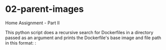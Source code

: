 # 02-parent-images
Home Assignment - Part II

This python script does a recursive search for Dockerfiles in a directory passed as an argument and prints the Dockerfile's base image and file path in this format: 
<FILE PATH>: <BASEIMAGE>

